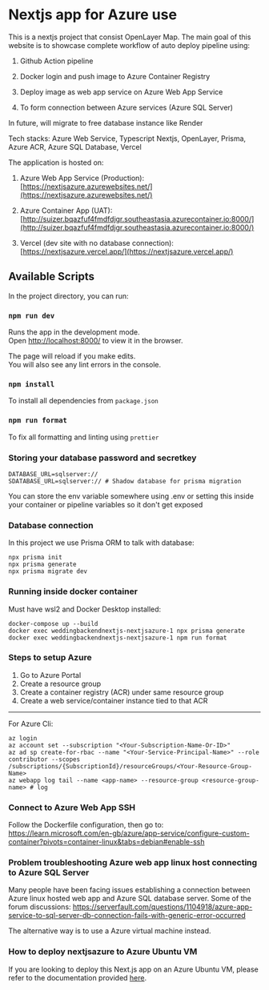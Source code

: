 # Nextjs app for Azure use

This is a nextjs project that consist OpenLayer Map. The main goal of
this website is to showcase complete workflow of auto deploy
pipeline using:

1. Github Action pipeline

2. Docker login and push image to Azure Container Registry

3. Deploy image as web app service on Azure Web App Service

4. To form connection between Azure services (Azure SQL Server)

In future, will migrate to free database instance like Render

Tech stacks: Azure Web Service, Typescript Nextjs, OpenLayer, Prisma, Azure ACR, Azure SQL Database, Vercel

The application is hosted on:

1. Azure Web App Service (Production): [https://nextjsazure.azurewebsites.net/](https://nextjsazure.azurewebsites.net/)

2. Azure Container App (UAT): [http://suizer.bqazfuf4fmdfdjgr.southeastasia.azurecontainer.io:8000/](http://suizer.bqazfuf4fmdfdjgr.southeastasia.azurecontainer.io:8000/)

3. Vercel (dev site with no database connection): [https://nextjsazure.vercel.app/](https://nextjsazure.vercel.app/)

## Available Scripts

In the project directory, you can run:

### `npm run dev`

Runs the app in the development mode.\
Open [http://localhost:8000/](http://localhost:8000/) to view it in the browser.

The page will reload if you make edits.\
You will also see any lint errors in the console.

### `npm install`

To install all dependencies from `package.json`

### `npm run format`

To fix all formatting and linting using `prettier`

### Storing your database password and secretkey

```.env
DATABASE_URL=sqlserver://
SDATABASE_URL=sqlserver:// # Shadow database for prisma migration
```

You can store the env variable somewhere using .env or setting this inside your container or pipeline variables so it don't get exposed

### Database connection

In this project we use Prisma ORM to talk with database:

```
npx prisma init
npx prisma generate
npx prisma migrate dev
```

### Running inside docker container

Must have wsl2 and Docker Desktop installed:

```
docker-compose up --build
docker exec weddingbackendnextjs-nextjsazure-1 npx prisma generate
docker exec weddingbackendnextjs-nextjsazure-1 npm run format
```

### Steps to setup Azure

1. Go to Azure Portal
2. Create a resource group
3. Create a container registry (ACR) under same resource group
4. Create a web service/container instance tied to that ACR

---

For Azure Cli:

```
az login
az account set --subscription "<Your-Subscription-Name-Or-ID>"
az ad sp create-for-rbac --name "<Your-Service-Principal-Name>" --role contributor --scopes /subscriptions/{SubscriptionId}/resourceGroups/<Your-Resource-Group-Name>
az webapp log tail --name <app-name> --resource-group <resource-group-name> # log
```

### Connect to Azure Web App SSH

Follow the Dockerfile configuration, then go to:
https://learn.microsoft.com/en-gb/azure/app-service/configure-custom-container?pivots=container-linux&tabs=debian#enable-ssh

### Problem troubleshooting Azure web app linux host connecting to Azure SQL Server

Many people have been facing issues establishing a connection between Azure linux hosted web app and Azure SQL database server.
Some of the forum discussions: https://serverfault.com/questions/1104918/azure-app-service-to-sql-server-db-connection-fails-with-generic-error-occurred

The alternative way is to use a Azure virtual machine instead.

### How to deploy nextjsazure to Azure Ubuntu VM

If you are looking to deploy this Next.js app on an Azure Ubuntu VM, please refer to the documentation provided [here](docs/README_VM.MD).
